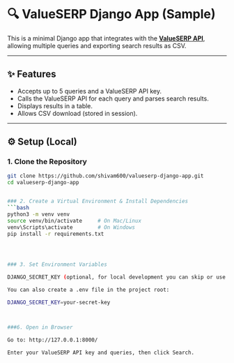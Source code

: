 # 🔍 ValueSERP Django App (Sample)

This is a minimal Django app that integrates with the **[ValueSERP API](https://app.valueserp.com/)**, allowing multiple queries and exporting search results as CSV.

---

## ✨ Features
- Accepts up to 5 queries and a ValueSERP API key.
- Calls the ValueSERP API for each query and parses search results.
- Displays results in a table.
- Allows CSV download (stored in session).

---

## ⚙️ Setup (Local)

### 1. Clone the Repository
```bash
git clone https://github.com/shivam600/valueserp-django-app.git
cd valueserp-django-app


### 2. Create a Virtual Environment & Install Dependencies
```bash
python3 -m venv venv
source venv/bin/activate     # On Mac/Linux
venv\Scripts\activate        # On Windows
pip install -r requirements.txt




### 3. Set Environment Variables

DJANGO_SECRET_KEY (optional, for local development you can skip or use a placeholder)

You can also create a .env file in the project root:

DJANGO_SECRET_KEY=your-secret-key



###6. Open in Browser

Go to: http://127.0.0.1:8000/

Enter your ValueSERP API key and queries, then click Search.